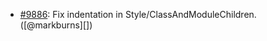 * [#9886](https://github.com/rubocop/rubocop/pull/9886): Fix indentation in Style/ClassAndModuleChildren. ([@markburns][])
